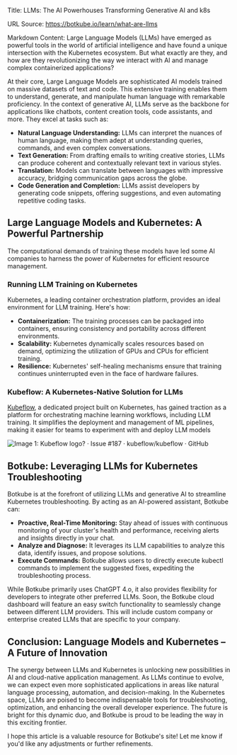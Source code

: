 Title: LLMs: The AI Powerhouses Transforming Generative AI and k8s

URL Source: https://botkube.io/learn/what-are-llms

Markdown Content:
Large Language Models (LLMs) have emerged as powerful tools in the world of artificial intelligence and have found a unique intersection with the Kubernetes ecosystem. But what exactly are they, and how are they revolutionizing the way we interact with AI and manage complex containerized applications?

At their core, Large Language Models are sophisticated AI models trained on massive datasets of text and code. This extensive training enables them to understand, generate, and manipulate human language with remarkable proficiency. In the context of generative AI, LLMs serve as the backbone for applications like chatbots, content creation tools, code assistants, and more. They excel at tasks such as:

*   **Natural Language Understanding:** LLMs can interpret the nuances of human language, making them adept at understanding queries, commands, and even complex conversations.
*   **Text Generation:** From drafting emails to writing creative stories, LLMs can produce coherent and contextually relevant text in various styles.
*   **Translation:** Models can translate between languages with impressive accuracy, bridging communication gaps across the globe.
*   **Code Generation and Completion:** LLMs assist developers by generating code snippets, offering suggestions, and even automating repetitive coding tasks.

**Large Language Models and Kubernetes: A Powerful Partnership**
----------------------------------------------------------------

The computational demands of training these models have led some AI companies to harness the power of Kubernetes for efficient resource management.

### **Running LLM Training on Kubernetes**

Kubernetes, a leading container orchestration platform, provides an ideal environment for LLM training. Here's how:

*   **Containerization:** The training processes can be packaged into containers, ensuring consistency and portability across different environments.
*   **Scalability:** Kubernetes dynamically scales resources based on demand, optimizing the utilization of GPUs and CPUs for efficient training.
*   **Resilience:** Kubernetes' self-healing mechanisms ensure that training continues uninterrupted even in the face of hardware failures.

### **Kubeflow: A Kubernetes-Native Solution for LLMs**

[Kubeflow](https://www.kubeflow.org/docs/components/training/explanation/fine-tuning/), a dedicated project built on Kubernetes, has gained traction as a platform for orchestrating machine learning workflows, including LLM training. It simplifies the deployment and management of ML pipelines, making it easier for teams to experiment with and deploy LLM models

![Image 1: Kubeflow logo? · Issue #187 · kubeflow/kubeflow · GitHub](https://cdn.prod.website-files.com/634fabb21508d6c9db9bc46f/667579c787b56cb581055b0d_AD_4nXdzwEml-ukto0hcRjrLZNxXsYhx-C5pOvqt3PRXTfvxJwNo66cz4d4SCnRLUQTBNF_q8Q7Hlp2_7haEL5m_mz31OLj1iVgxapttt2ECo7HIdJLvSUo7-9JHNLo0dEtzxAww2HNOlprROVe8aAWBydKW6GS1.png)

**Botkube: Leveraging LLMs for Kubernetes Troubleshooting**
-----------------------------------------------------------

Botkube is at the forefront of utilizing LLMs and generative AI to streamline Kubernetes troubleshooting. By acting as an AI-powered assistant, Botkube can:

*   **Proactive, Real-Time Monitoring:** Stay ahead of issues with continuous monitoring of your cluster's health and performance, receiving alerts and insights directly in your chat.
*   **Analyze and Diagnose:** It leverages its LLM capabilities to analyze this data, identify issues, and propose solutions.
*   **Execute Commands:** Botkube allows users to directly execute kubectl commands to implement the suggested fixes, expediting the troubleshooting process.

While Botkube primarily uses ChatGPT 4.o, it also provides flexibility for developers to integrate other preferred LLMs. Soon, the Botkube cloud dashboard will feature an easy switch functionality to seamlessly change between different LLM providers. This will include custom company or enterprise created LLMs that are specific to your company.

**Conclusion: Language Models and Kubernetes – A Future of Innovation**
-----------------------------------------------------------------------

The synergy between LLMs and Kubernetes is unlocking new possibilities in AI and cloud-native application management. As LLMs continue to evolve, we can expect even more sophisticated applications in areas like natural language processing, automation, and decision-making. In the Kubernetes space, LLMs are poised to become indispensable tools for troubleshooting, optimization, and enhancing the overall developer experience. The future is bright for this dynamic duo, and Botkube is proud to be leading the way in this exciting frontier.

I hope this article is a valuable resource for Botkube's site! Let me know if you'd like any adjustments or further refinements.

‍
